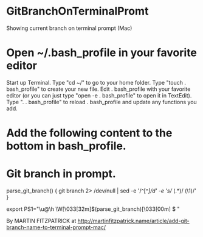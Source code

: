 # GitBranchOnTerminalPromt
Showing current branch on terminal prompt (Mac)


# Open ~/.bash_profile in your favorite editor 

Start up Terminal.
Type "cd ~/" to go to your home folder.
Type "touch . bash_profile" to create your new file.
Edit . bash_profile with your favorite editor (or you can just type "open -e . bash_profile" to open it in TextEdit).
Type ". . bash_profile" to reload . bash_profile and update any functions you add.


# Add the following content to the bottom in bash_profile.
# Git branch in prompt.

parse_git_branch() {
  git branch 2> /dev/null | sed -e '/^[^*]/d' -e 's/* \(.*\)/ (\1)/'
}

export PS1="\u@\h \W\[\033[32m\]\$(parse_git_branch)\[\033[00m\] $ "



By MARTIN FITZPATRICK at http://martinfitzpatrick.name/article/add-git-branch-name-to-terminal-prompt-mac/
